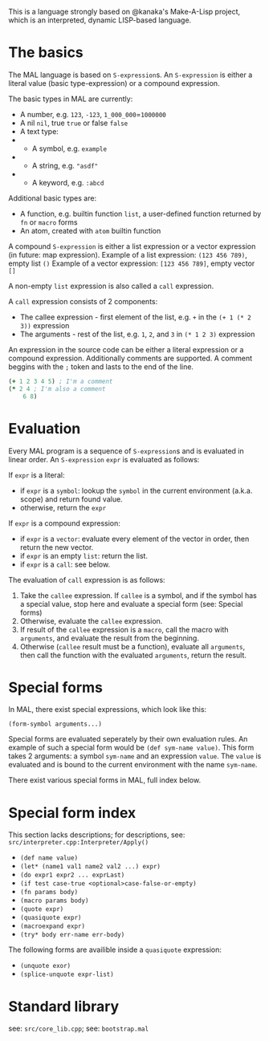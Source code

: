 This is a language strongly based on @kanaka's Make-A-Lisp project, which is an interpreted, dynamic LISP-based language.

# The basics
The MAL language is based on `S-expression`s.
An `S-expression` is either a literal value (basic type-expression) or a compound expression.

The basic types in MAL are currently:
-   A number, e.g. `123`, `-123`, `1_000_000`=`1000000`
-   A nil `nil`, true `true` or false `false`
-   A text type:
-   -   A symbol, e.g. `example`
-   -   A string, e.g. `"asdf"`
-   -   A keyword, e.g. `:abcd`

Additional basic types are:
-   A function, e.g. builtin function `list`, a user-defined function returned by `fn` or `macro` forms
-   An atom, created with `atom` builtin function

A compound `S-expression` is either a list expression or a vector expression (in future: map expression).
Example of a list expression: `(123 456 789)`, empty list `()`
Example of a vector expression: `[123 456 789]`, empty vector `[]`

A non-empty `list` expression is also called a `call` expression.

A `call` expression consists of 2 components:
-   The callee expression - first element of the list, e.g. `+` in the `(+ 1 (* 2 3))` expression
-   The arguments - rest of the list, e.g. `1`, `2`, and `3` in `(* 1 2 3)` expression

An expression in the source code can be either a literal expression or a compound expression.
Additionally comments are supported.
A comment beggins with the `;` token and lasts to the end of the line.
```clojure
(+ 1 2 3 4 5) ; I'm a comment
(* 2 4 ; I'm also a comment
    6 8)
```

# Evaluation
Every MAL program is a sequence of `S-expression`s and is evaluated in linear order.
An `S-expression` `expr` is evaluated as follows:

If `expr` is a literal:
-   if `expr` is a `symbol`: lookup the `symbol` in the current environment (a.k.a. scope) and return found value.
-   otherwise, return the `expr`

If `expr` is a compound expression:
-   if `expr` is a `vector`: evaluate every element of the vector in order, then return the new vector.
-   if `expr` is an empty `list`: return the list.
-   if `expr` is a `call`: see below.

The evaluation of `call` expression is as follows:
1. Take the `callee` expression. If `callee` is a symbol, and if the symbol has a special value, stop here and evaluate a special form (see: Special forms)
2. Otherwise, evaluate the `callee` expression.
3. If result of the `callee` expression is a `macro`, call the macro with `arguments`, and evaluate the result from the beginning.
4. Otherwise (`callee` result must be a function), evaluate all `arguments`, then call the function with the evaluated `arguments`, return the result.

# Special forms
In MAL, there exist special expressions, which look like this:

`(form-symbol arguments...)`

Special forms are evaluated seperately by their own evaluation rules.
An example of such a special form would be `(def sym-name value)`.
This form takes 2 arguments: a symbol `sym-name` and an expression `value`.
The `value` is evaluated and is bound to the current environment with the name `sym-name`.

There exist various special forms in MAL, full index below.

# Special form index
This section lacks descriptions; for descriptions, see: `src/interpreter.cpp:Interpreter/Apply()`
-   `(def name value)`
-   `(let* (name1 val1 name2 val2 ...) expr)`
-   `(do expr1 expr2 ... exprLast)`
-   `(if test case-true <optional>case-false-or-empty)`
-   `(fn params body)`
-   `(macro params body)`
-   `(quote expr)`
-   `(quasiquote expr)`
-   `(macroexpand expr)`
-   `(try* body err-name err-body)`

The following forms are availible inside a `quasiquote` expression:
-   `(unquote exor)`
-   `(splice-unquote expr-list)`

# Standard library
see: `src/core_lib.cpp`;
see: `bootstrap.mal`